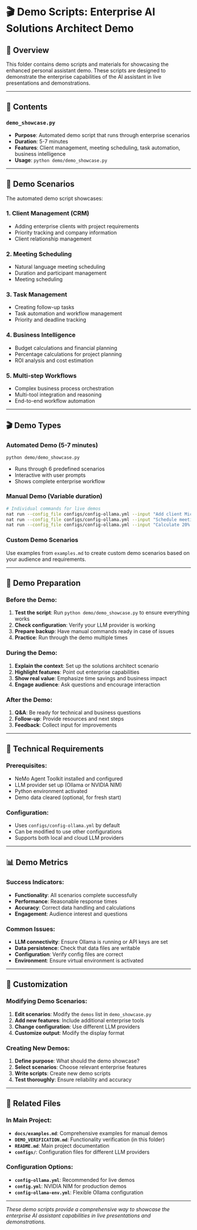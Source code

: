 # 🎬 Demo Scripts: Enterprise AI Solutions Architect Demo

## 🎯 **Overview**

This folder contains demo scripts and materials for showcasing the enhanced personal assistant demo. These scripts are designed to demonstrate the enterprise capabilities of the AI assistant in live presentations and demonstrations.

---

## 📁 **Contents**

### **`demo_showcase.py`**
- **Purpose**: Automated demo script that runs through enterprise scenarios
- **Duration**: 5-7 minutes
- **Features**: Client management, meeting scheduling, task automation, business intelligence
- **Usage**: `python demo/demo_showcase.py`

---

## 🚀 **Demo Scenarios**

The automated demo script showcases:

### **1. Client Management (CRM)**
- Adding enterprise clients with project requirements
- Priority tracking and company information
- Client relationship management

### **2. Meeting Scheduling**
- Natural language meeting scheduling
- Duration and participant management
- Meeting scheduling

### **3. Task Management**
- Creating follow-up tasks
- Task automation and workflow management
- Priority and deadline tracking

### **4. Business Intelligence**
- Budget calculations and financial planning
- Percentage calculations for project planning
- ROI analysis and cost estimation

### **5. Multi-step Workflows**
- Complex business process orchestration
- Multi-tool integration and reasoning
- End-to-end workflow automation

---

## 🎬 **Demo Types**

### **Automated Demo (5-7 minutes)**
```bash
python demo/demo_showcase.py
```
- Runs through 6 predefined scenarios
- Interactive with user prompts
- Shows complete enterprise workflow

### **Manual Demo (Variable duration)**
```bash
# Individual commands for live demos
nat run --config_file configs/config-ollama.yml --input "Add client Microsoft with GPU cluster requirements, priority high"
nat run --config_file configs/config-ollama.yml --input "Schedule meeting with Microsoft team tomorrow at 2 PM for 90 minutes"
nat run --config_file configs/config-ollama.yml --input "Calculate 20% of 500000 for project budget"
```

### **Custom Demo Scenarios**
Use examples from `examples.md` to create custom demo scenarios based on your audience and requirements.

---

## 🎯 **Demo Preparation**

### **Before the Demo:**
1. **Test the script**: Run `python demo/demo_showcase.py` to ensure everything works
2. **Check configuration**: Verify your LLM provider is working
3. **Prepare backup**: Have manual commands ready in case of issues
4. **Practice**: Run through the demo multiple times

### **During the Demo:**
1. **Explain the context**: Set up the solutions architect scenario
2. **Highlight features**: Point out enterprise capabilities
3. **Show real value**: Emphasize time savings and business impact
4. **Engage audience**: Ask questions and encourage interaction

### **After the Demo:**
1. **Q&A**: Be ready for technical and business questions
2. **Follow-up**: Provide resources and next steps
3. **Feedback**: Collect input for improvements

---

## 🔧 **Technical Requirements**

### **Prerequisites:**
- NeMo Agent Toolkit installed and configured
- LLM provider set up (Ollama or NVIDIA NIM)
- Python environment activated
- Demo data cleared (optional, for fresh start)

### **Configuration:**
- Uses `configs/config-ollama.yml` by default
- Can be modified to use other configurations
- Supports both local and cloud LLM providers

---

## 📊 **Demo Metrics**

### **Success Indicators:**
- **Functionality**: All scenarios complete successfully
- **Performance**: Reasonable response times
- **Accuracy**: Correct data handling and calculations
- **Engagement**: Audience interest and questions

### **Common Issues:**
- **LLM connectivity**: Ensure Ollama is running or API keys are set
- **Data persistence**: Check that data files are writable
- **Configuration**: Verify config files are correct
- **Environment**: Ensure virtual environment is activated

---

## 🎯 **Customization**

### **Modifying Demo Scenarios:**
1. **Edit scenarios**: Modify the `demos` list in `demo_showcase.py`
2. **Add new features**: Include additional enterprise tools
3. **Change configuration**: Use different LLM providers
4. **Customize output**: Modify the display format

### **Creating New Demos:**
1. **Define purpose**: What should the demo showcase?
2. **Select scenarios**: Choose relevant enterprise features
3. **Write scripts**: Create new demo scripts
4. **Test thoroughly**: Ensure reliability and accuracy

---

## 🔗 **Related Files**

### **In Main Project:**
- **`docs/examples.md`**: Comprehensive examples for manual demos
- **`DEMO_VERIFICATION.md`**: Functionality verification (in this folder)
- **`README.md`**: Main project documentation
- **`configs/`**: Configuration files for different LLM providers

### **Configuration Options:**
- **`config-ollama.yml`**: Recommended for live demos
- **`config.yml`**: NVIDIA NIM for production demos
- **`config-ollama-env.yml`**: Flexible Ollama configuration

---

*These demo scripts provide a comprehensive way to showcase the enterprise AI assistant capabilities in live presentations and demonstrations.*
